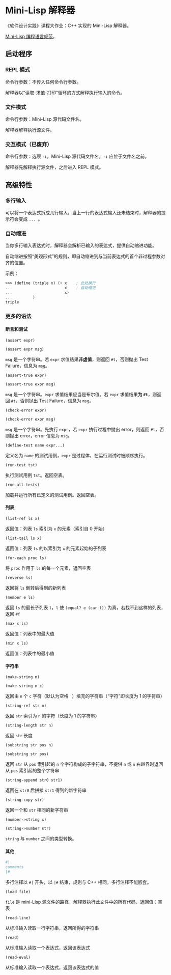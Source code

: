 # Mini-Lisp 解释器

《软件设计实践》课程大作业：C++ 实现的 Mini-Lisp 解释器。

[Mini-Lisp 编程语言规范](https://pku-software.github.io/mini-lisp-spec/)。


## 启动程序

### REPL 模式

命令行参数：不传入任何命令行参数。

解释器以“读取-求值-打印”循环的方式解释执行输入的命令。

### 文件模式

命令行参数：Mini-Lisp 源代码文件名。

解释器解释执行源文件。

### 交互模式（已废弃）

命令行参数：选项 `-i`，Mini-Lisp 源代码文件名。`-i` 应位于文件名之前。

解释器先解释执行源文件，之后进入 REPL 模式。

## 高级特性

### 多行输入

可以将一个表达式拆成几行输入。当上一行的表达式输入还未结束时，解释器的提示符会变成 `... `。 

### 自动缩进

当你多行输入表达式时，解释器会解析已输入的表达式，提供自动缩进功能。

自动缩进按照“美观形式”的规则，即自动缩进到与当前表达式的首个非过程参数对齐的位置。

示例：

```scheme
>>> (define (triple x) (+ x    ; 此处换行
...                       x    ; 自动缩进
...                       x)
...         )
triple
```

### 更多的语法

#### 断言和测试

`(assert expr)`

`(assert expr msg)`

`msg` 是一个字符串。若 `expr` 求值结果**非虚值**，则返回 `#t`，否则抛出 Test Failure，信息为 `msg`。


`(assert-true expr)`

`(assert-true expr msg)`

`msg` 是一个字符串。`expr` 求值结果应当是布尔值。若 `expr` 求值结果**为 `#t`**，则返回 `#t`，否则抛出 Test Failure，信息为 `msg`。


`(check-error expr)`

`(check-error expr msg)`

`msg` 是一个字符串。先执行 `expr`，若 `expr` 执行过程中抛出 error，则返回 `#t`，否则抛出 error，error 信息为 `msg`。


`(define-test name expr...)`

定义名为 `name` 的测试用例，`expr` 是过程体，在运行测试时被顺序执行。


`(run-test tst)`

执行测试用例 `tst`。返回空表。


`(run-all-tests)`

加载并运行所有已定义的测试用例。返回空表。

#### 列表

`(list-ref ls x)`

返回值：列表 `ls` 索引为 `x` 的元素（索引自 0 开始）


`(list-tail ls x)`

返回值：列表 `ls` 的以索引为 `x` 的元素起始的子列表


`(for-each proc ls)`

将 `proc` 作用于 `ls` 的每一个元素，返回空表


`(reverse ls)`

返回将 `ls` 倒转后得到的新列表


`(member e ls)`

返回 `ls` 的最长子列表 `l`，`l` 使 `(equal? e (car l))` 为真，若找不到这样的列表，返回 `#f`


`(max x ls)`

返回值：列表中的最大值


`(min x ls)`

返回值：列表中的最小值


#### 字符串

`(make-string n)`

`(make-string n c)`

返回由 `n` 个 `c` 字符（默认为空格 ` `）填充的字符串（“字符”即长度为 1 的字符串）


`(string-ref str n)`

返回 `str` 索引为 `n` 的字符（长度为 1 的字符串）


`(string-length str n)`

返回 `str` 长度

    
`(substring str pos n)`

`(substring str pos)`

返回 `str` 从 `pos` 索引起的 `n` 个字符构成的子字符串，不提供 `n` 或 `n` 右越界时返回从 `pos` 索引起的整个字符串


`(string-append str0 str1)`

返回在 `str0` 后拼接 `str1` 得到的新字符串


`(string-copy str)`

返回一个和 `str` 相同的新字符串


`(number->string x)`

`(string->number str)`

`string` 与 `number` 之间的类型转换。


#### 其他

```scheme
#|
comments
|#
```

多行注释以 `#|` 开头，以 `|#` 结束，规则与 C++ 相同。多行注释不能嵌套。


`(load file)`

`file` 是 mini-Lisp 源文件的路径，解释器执行此文件中的所有代码，返回值：空表


`(read-line)`

从标准输入读取一行字符串，返回所得的字符串


`(read)`

从标准输入读取一个表达式，返回该表达式


`(read-eval)`

从标准输入读取一个表达式，返回该表达式的值
